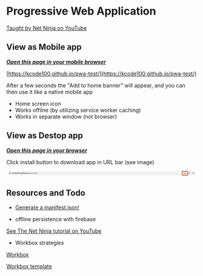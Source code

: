 # Progressive Web Application

[Taught by Net Ninja on YouTube](https://www.youtube.com/playlist?list=PL4cUxeGkcC9gTxqJBcDmoi5Q2pzDusSL7)

## View as Mobile app

***[Open this page in your mobile browser](https://kcode100.github.io/pwa-test/)***

[https://kcode100.github.io/pwa-test/](https://kcode100.github.io/pwa-test/)

After a few seconds the "Add to home banner" will appear, and you can then use it like a native mobile app

- Home screen icon
- Works offline (by utilizing service worker caching)
- Works in separate window (not browser)

## View as Destop app

***[Open this page in your browser](https://kcode100.github.io/pwa-test/)***

Click install button to download app in URL bar (see image)

![Install button on chrome!](./images/install.png)

## Resources and Todo

- [Generate a manifest.json!](https://www.simicart.com/manifest-generator.html/)

- offline persistence with firebase

[See The Net Ninja tutorial on YouTube](https://www.youtube.com/watch?v=ciu62KLlwGQ&list=PL4cUxeGkcC9gTxqJBcDmoi5Q2pzDusSL7&index=26)

- Workbox strategies

[Workbox](https://developers.google.com/web/tools/workbox/modules/workbox-strategies#what_are_workbox_strategies)

[Workbox template](https://developers.google.com/web/tools/workbox/guides/get-started)
